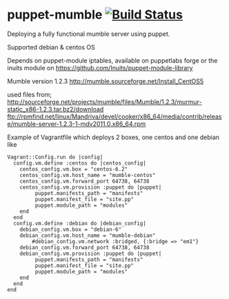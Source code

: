 # puppet-mumble [![Build Status](https://travis-ci.org/visibilityspots/puppet-mumble.svg?branch=master)](https://travis-ci.org/visibilityspots/puppet-mumble)

Deploying a fully functional mumble server using puppet.

Supported debian & centos OS

Depends on puppet-module iptables, available on puppetlabs forge or the inuits module on https://github.com/Inuits/puppet-module-library

Mumble version 1.2.3
http://mumble.sourceforge.net/Install_CentOS5

used files from;
http://sourceforge.net/projects/mumble/files/Mumble/1.2.3/murmur-static_x86-1.2.3.tar.bz2/download
ftp://rpmfind.net/linux/Mandriva/devel/cooker/x86_64/media/contrib/release/mumble-server-1.2.3-1-mdv2011.0.x86_64.rpm

Example of Vagrantfile which deploys 2 boxes, one centos and one debian like
```vagrant
Vagrant::Config.run do |config|
  config.vm.define :centos do |centos_config|
  	centos_config.vm.box = "centos-6.2"
	centos_config.vm.host_name = "mumble-centos"
	centos_config.vm.forward_port 64738, 64738
	centos_config.vm.provision :puppet do |puppet|
	     puppet.manifests_path = "manifests"
	     puppet.manifest_file = "site.pp"
	     puppet.module_path = "modules"
	end
  end
  config.vm.define :debian do |debian_config|
  	debian_config.vm.box = "debian-6"
	debian_config.vm.host_name = "mumble-debian"
        #debian_config.vm.network :bridged, {:bridge => "em1"}
	debian_config.vm.forward_port 64738, 64738
	debian_config.vm.provision :puppet do |puppet|
	     puppet.manifests_path = "manifests"
	     puppet.manifest_file = "site.pp"
	     puppet.module_path = "modules"
	end
  end
end
```
